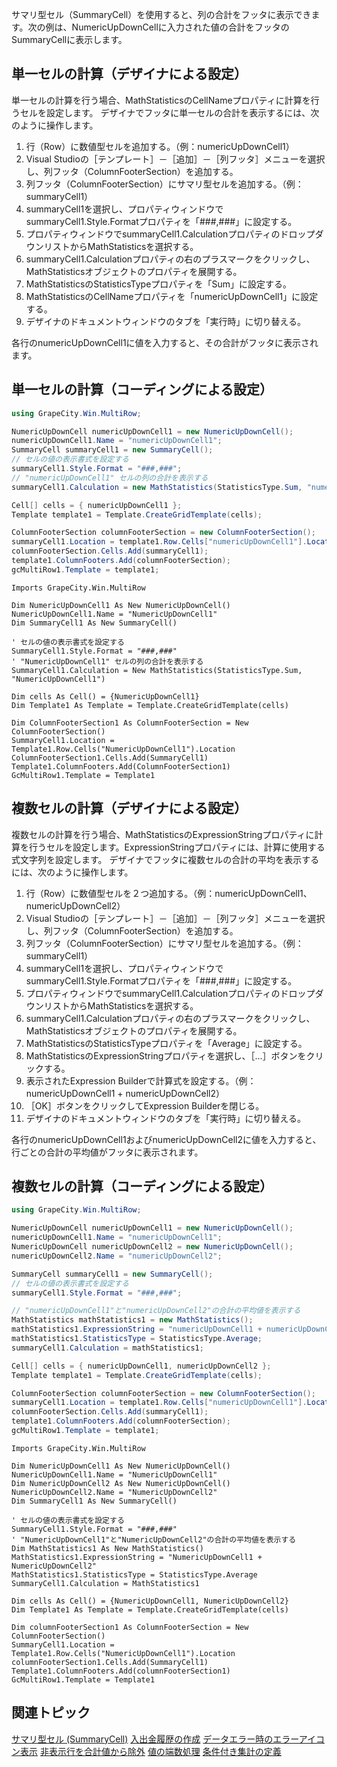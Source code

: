 サマリ型セル（SummaryCell）を使用すると、列の合計をフッタに表示できます。次の例は、NumericUpDownCellに入力された値の合計をフッタのSummaryCellに表示します。

## 単一セルの計算（デザイナによる設定）

単一セルの計算を行う場合、MathStatisticsのCellNameプロパティに計算を行うセルを設定します。
デザイナでフッタに単一セルの合計を表示するには、次のように操作します。
1. 行（Row）に数値型セルを追加する。（例：numericUpDownCell1）
2. Visual Studioの［テンプレート］－［追加］－［列フッタ］メニューを選択し、列フッタ（ColumnFooterSection）を追加する。
3. 列フッタ（ColumnFooterSection）にサマリ型セルを追加する。（例：summaryCell1）
4. summaryCell1を選択し、プロパティウィンドウでsummaryCell1.Style.Formatプロパティを「###,###」に設定する。
5. プロパティウィンドウでsummaryCell1.CalculationプロパティのドロップダウンリストからMathStatisticsを選択する。
6. summaryCell1.Calculationプロパティの右のプラスマークをクリックし、MathStatisticsオブジェクトのプロパティを展開する。
7. MathStatisticsのStatisticsTypeプロパティを「Sum」に設定する。
8. MathStatisticsのCellNameプロパティを「numericUpDownCell1」に設定する。
9. デザイナのドキュメントウィンドウのタブを「実行時」に切り替える。

各行のnumericUpDownCell1に値を入力すると、その合計がフッタに表示されます。

## 単一セルの計算（コーディングによる設定）

```csharp
using GrapeCity.Win.MultiRow; 

NumericUpDownCell numericUpDownCell1 = new NumericUpDownCell(); 
numericUpDownCell1.Name = "numericUpDownCell1";
SummaryCell summaryCell1 = new SummaryCell(); 
// セルの値の表示書式を設定する 
summaryCell1.Style.Format = "###,###"; 
// "numericUpDownCell1" セルの列の合計を表示する 
summaryCell1.Calculation = new MathStatistics(StatisticsType.Sum, "numericUpDownCell1"); 

Cell[] cells = { numericUpDownCell1 }; 
Template template1 = Template.CreateGridTemplate(cells); 

ColumnFooterSection columnFooterSection = new ColumnFooterSection();
summaryCell1.Location = template1.Row.Cells["numericUpDownCell1"].Location;
columnFooterSection.Cells.Add(summaryCell1);
template1.ColumnFooters.Add(columnFooterSection);
gcMultiRow1.Template = template1;
```

```vbnet
Imports GrapeCity.Win.MultiRow

Dim NumericUpDownCell1 As New NumericUpDownCell()
NumericUpDownCell1.Name = "NumericUpDownCell1"
Dim SummaryCell1 As New SummaryCell()

' セルの値の表示書式を設定する  
SummaryCell1.Style.Format = "###,###"
' "NumericUpDownCell1" セルの列の合計を表示する  
SummaryCell1.Calculation = New MathStatistics(StatisticsType.Sum, "NumericUpDownCell1")

Dim cells As Cell() = {NumericUpDownCell1}
Dim Template1 As Template = Template.CreateGridTemplate(cells)

Dim ColumnFooterSection1 As ColumnFooterSection = New ColumnFooterSection()
SummaryCell1.Location = Template1.Row.Cells("NumericUpDownCell1").Location
ColumnFooterSection1.Cells.Add(SummaryCell1)
Template1.ColumnFooters.Add(ColumnFooterSection1)
GcMultiRow1.Template = Template1
```

## 複数セルの計算（デザイナによる設定）

複数セルの計算を行う場合、MathStatisticsのExpressionStringプロパティに計算を行うセルを設定します。ExpressionStringプロパティには、計算に使用する式文字列を設定します。
デザイナでフッタに複数セルの合計の平均を表示するには、次のように操作します。
1. 行（Row）に数値型セルを２つ追加する。（例：numericUpDownCell1、numericUpDownCell2）
2. Visual Studioの［テンプレート］－［追加］－［列フッタ］メニューを選択し、列フッタ（ColumnFooterSection）を追加する。
3. 列フッタ（ColumnFooterSection）にサマリ型セルを追加する。（例：summaryCell1）
4. summaryCell1を選択し、プロパティウィンドウでsummaryCell1.Style.Formatプロパティを「###,###」に設定する。
5. プロパティウィンドウでsummaryCell1.CalculationプロパティのドロップダウンリストからMathStatisticsを選択する。
6. summaryCell1.Calculationプロパティの右のプラスマークをクリックし、MathStatisticsオブジェクトのプロパティを展開する。
7. MathStatisticsのStatisticsTypeプロパティを「Average」に設定する。
8. MathStatisticsのExpressionStringプロパティを選択し、［...］ボタンをクリックする。
9. 表示されたExpression Builderで計算式を設定する。（例：numericUpDownCell1 + numericUpDownCell2）
10. ［OK］ボタンをクリックしてExpression Builderを閉じる。
11. デザイナのドキュメントウィンドウのタブを「実行時」に切り替える。

各行のnumericUpDownCell1およびnumericUpDownCell2に値を入力すると、行ごとの合計の平均値がフッタに表示されます。

## 複数セルの計算（コーディングによる設定）

```csharp
using GrapeCity.Win.MultiRow; 

NumericUpDownCell numericUpDownCell1 = new NumericUpDownCell();
numericUpDownCell1.Name = "numericUpDownCell1";
NumericUpDownCell numericUpDownCell2 = new NumericUpDownCell();
numericUpDownCell2.Name = "numericUpDownCell2";

SummaryCell summaryCell1 = new SummaryCell();
// セルの値の表示書式を設定する 
summaryCell1.Style.Format = "###,###";

// "numericUpDownCell1"と"numericUpDownCell2"の合計の平均値を表示する 
MathStatistics mathStatistics1 = new MathStatistics();
mathStatistics1.ExpressionString = "numericUpDownCell1 + numericUpDownCell2";
mathStatistics1.StatisticsType = StatisticsType.Average;
summaryCell1.Calculation = mathStatistics1;

Cell[] cells = { numericUpDownCell1, numericUpDownCell2 };
Template template1 = Template.CreateGridTemplate(cells);

ColumnFooterSection columnFooterSection = new ColumnFooterSection();
summaryCell1.Location = template1.Row.Cells["numericUpDownCell1"].Location;
columnFooterSection.Cells.Add(summaryCell1);
template1.ColumnFooters.Add(columnFooterSection);
gcMultiRow1.Template = template1;
```

```vbnet
Imports GrapeCity.Win.MultiRow

Dim NumericUpDownCell1 As New NumericUpDownCell()
NumericUpDownCell1.Name = "NumericUpDownCell1"
Dim NumericUpDownCell2 As New NumericUpDownCell()
NumericUpDownCell2.Name = "NumericUpDownCell2"
Dim SummaryCell1 As New SummaryCell()

' セルの値の表示書式を設定する  
SummaryCell1.Style.Format = "###,###"
' "NumericUpDownCell1"と"NumericUpDownCell2"の合計の平均値を表示する 
Dim MathStatistics1 As New MathStatistics()
MathStatistics1.ExpressionString = "NumericUpDownCell1 + NumericUpDownCell2"
MathStatistics1.StatisticsType = StatisticsType.Average
SummaryCell1.Calculation = MathStatistics1

Dim cells As Cell() = {NumericUpDownCell1, NumericUpDownCell2}
Dim Template1 As Template = Template.CreateGridTemplate(cells)

Dim columnFooterSection1 As ColumnFooterSection = New ColumnFooterSection()
SummaryCell1.Location = Template1.Row.Cells("NumericUpDownCell1").Location
columnFooterSection1.Cells.Add(SummaryCell1)
Template1.ColumnFooters.Add(columnFooterSection1)
GcMultiRow1.Template = Template1
```

## 関連トピック

[サマリ型セル (SummaryCell)](gcdocsite__documentlink?toc-item-id=4544130d-c322-4a8e-b314-7a8523ab4c89)
[入出金履歴の作成](gcdocsite__documentlink?toc-item-id=4018de86-4467-46c3-9aa7-716faaa39192)
[データエラー時のエラーアイコン表示](gcdocsite__documentlink?toc-item-id=90af16df-b408-4ef6-b00a-0a9f2cb7c0f2)
[非表示行を合計値から除外](gcdocsite__documentlink?toc-item-id=334b6be9-ca5e-4f18-965d-ce35728811df)
[値の端数処理](gcdocsite__documentlink?toc-item-id=5d99f298-d2bb-4fe2-ae43-a250f662042d)
[条件付き集計の定義](gcdocsite__documentlink?toc-item-id=62e55c75-4b79-4fb6-8663-dcb584bb55de)